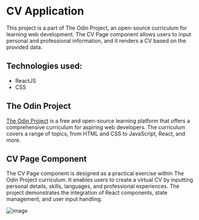 # CV Application
This project is a part of The Odin Project, an open-source curriculum for learning web development. The CV Page component allows users to input personal and professional information, and it renders a CV based on the provided data.

## Technologies used:
- ReactJS
- CSS

## The Odin Project

[The Odin Project](https://www.theodinproject.com/) is a free and open-source learning platform that offers a comprehensive curriculum for aspiring web developers. The curriculum covers a range of topics, from HTML and CSS to JavaScript, React, and more.


## CV Page Component

The CV Page component is designed as a practical exercise within The Odin Project curriculum. It enables users to create a virtual CV by inputting personal details, skills, languages, and professional experiences. The project demonstrates the integration of React components, state management, and user input handling.

![image](https://github.com/Fadilix/cv-application/assets/121851593/c1324e7e-4e3d-4ae6-be97-238f082b1401)
